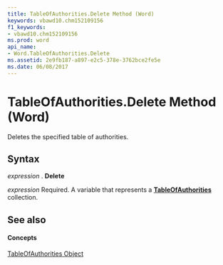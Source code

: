 ```yaml
---
title: TableOfAuthorities.Delete Method (Word)
keywords: vbawd10.chm152109156
f1_keywords:
- vbawd10.chm152109156
ms.prod: word
api_name:
- Word.TableOfAuthorities.Delete
ms.assetid: 2e9fb187-a897-e2c5-378e-3762bce2fe5e
ms.date: 06/08/2017
---
```



# TableOfAuthorities.Delete Method (Word)

Deletes the specified table of authorities.


## Syntax

 _expression_ . **Delete**

 _expression_ Required. A variable that represents a **[TableOfAuthorities](Word.TableOfAuthorities.md)** collection.


## See also


#### Concepts


[TableOfAuthorities Object](Word.TableOfAuthorities.md)


